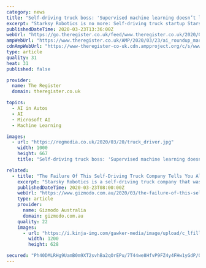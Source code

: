 ```yaml
---
category: news
title: "Self-driving truck boss: 'Supervised machine learning doesn’t live up to the hype. It isn’t C-3PO, it’s sophisticated pattern matching'"
excerpt: "Starksy Robotics is no more: Self-driving truck startup Starsky Robotics has shut down after running out of money and failing to raise more funds. CEO Stefan Seltz-Axmacher bid a touching farewell to his upstart, founded in 2016, in a Medium post this month. He was upfront and honest about why Starsky failed: “Supervised machine learning ..."
publishedDateTime: 2020-03-23T13:36:00Z
webUrl: "https://go.theregister.co.uk/feed/www.theregister.co.uk/2020/03/23/ai_roundup_march20/"
ampWebUrl: "https://www.theregister.co.uk/AMP/2020/03/23/ai_roundup_march20/"
cdnAmpWebUrl: "https://www-theregister-co-uk.cdn.ampproject.org/c/s/www.theregister.co.uk/AMP/2020/03/23/ai_roundup_march20/"
type: article
quality: 31
heat: 31
published: false

provider:
  name: The Register
  domain: theregister.co.uk

topics:
  - AI in Autos
  - AI
  - Microsoft AI
  - Machine Learning

images:
  - url: "https://regmedia.co.uk/2020/03/20/truck_driver.jpg"
    width: 1000
    height: 667
    title: "Self-driving truck boss: 'Supervised machine learning doesn’t live up to the hype. It isn’t C-3PO, it’s sophisticated pattern matching'"

related:
  - title: "The Failure Of This Self-Driving Truck Company Tells You All You Need To Know About Self-Driving Vehicles"
    excerpt: "Starsky Robotics is a self-driving truck company that was the first company to run an unmanned semi on a public highway. It’s now shutting down though, and its co-founder has some unusually sensible and honest things to say about the industry, unusual only because the industry is stuffed with charlatans. Stefan Seltz-Axmacher co-founded ..."
    publishedDateTime: 2020-03-23T08:00:00Z
    webUrl: "https://www.gizmodo.com.au/2020/03/the-failure-of-this-self-driving-truck-company-tells-you-all-you-need-to-know-about-self-driving-vehicles/"
    type: article
    provider:
      name: Gizmodo Australia
      domain: gizmodo.com.au
    quality: 22
    images:
      - url: "https://i.kinja-img.com/gawker-media/image/upload/c_lfill,w_1200,h_628,q_90/ssmucfkuvh5n6owl8ooj.jpg"
        width: 1200
        height: 628

secured: "Ph40DMLRHg9UamB0m9XT2svhBa2qOrEPu/7T44we8HfvP9FZ4y4FHw1yGdP/QSIS8nPX2pAgjoOboK/L3kBsLPsgqzcO+/ncDThmcvCJy286f+f0OcKjtN8TLsxi2upP2tjIzwo81AT29ThCyWjH+flR83THOYsjMK8zZ+kjjnFQgm/NpY3bbcJpwNEpX5L/3eZRfHFQ7IJgEsZV5x0BJ6FrhGFBVlONBp4WwoFQRwcZ0DjshXhtVDY7we+oJRfSwoQXtIfSy2S3SSGmMq10gSPTrrAeWicTfUE8ffryh/vudl3whxfe2xifZf/5TOgX8ISGXk7ZqRYxw8uDaZ5AttLPYm/cgkjvIUVLyGdjKdjF+inFvYpCqBEolR05D5CvbOY03OpADlRmmYIXTy/1/BAeqTZVFaNtjpJ/jyf52UgOdv7qYoSgTSmkCcP5MDJwDwcRdrfOC9kYE9jtpT64EHnq3XrE4G8mH5hHbHJASI0=;jJ8knbqi5HuITngHhZjtjg=="
---
```



